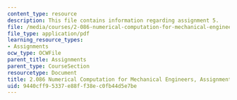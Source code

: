 ```yaml
---
content_type: resource
description: This file contains information regarding assignment 5.
file: /media/courses/2-086-numerical-computation-for-mechanical-engineers-spring-2013/9440cff95337e88ff38ec0fb44d5e7be_MIT2_086S13_assignment5.pdf
file_type: application/pdf
learning_resource_types:
- Assignments
ocw_type: OCWFile
parent_title: Assignments
parent_type: CourseSection
resourcetype: Document
title: 2.086 Numerical Computation for Mechanical Engineers, Assignment 5
uid: 9440cff9-5337-e88f-f38e-c0fb44d5e7be
---
```

